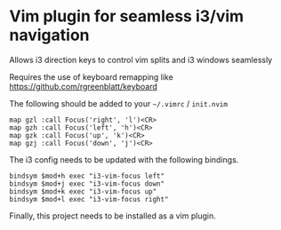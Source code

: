 Vim plugin for seamless i3/vim navigation
=========================================

Allows i3 direction keys to control vim splits and i3 windows seamlessly

Requires the use of keyboard remapping like https://github.com/rgreenblatt/keyboard

The following should be added to your `~/.vimrc` / `init.nvim`

```viml
map gzl :call Focus('right', 'l')<CR>
map gzh :call Focus('left', 'h')<CR>
map gzk :call Focus('up', 'k')<CR>
map gzj :call Focus('down', 'j')<CR>
```

The i3 config needs to be updated with the following bindings.

```
bindsym $mod+h exec "i3-vim-focus left"
bindsym $mod+j exec "i3-vim-focus down"
bindsym $mod+k exec "i3-vim-focus up"
bindsym $mod+l exec "i3-vim-focus right"
```

Finally, this project needs to be installed as a vim plugin.
